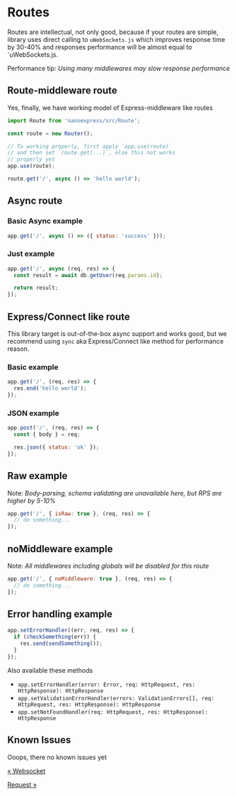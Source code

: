 # Routes

Routes are intellectual, not only good, because if your routes are simple, library uses direct calling to `uWebSockets.js` which improves response time by 30-40% and responses performance will be almost equal to `uWebSockets.js.

Performance tip: _Using many middlewares may slow response performance_

## Route-middleware route

Yes, finally, we have working model of Express-middleware like routes

```js
import Route from 'nanoexpress/src/Route';

const route = new Router();

// To working properly, first apply `app.use(route)`
// and then set `route.get(...)`, else this not works
// properly yet
app.use(route);

route.get('/', async () => 'hello world');
```

## Async route

### Basic Async example

```js
app.get('/', async () => ({ status: 'success' }));
```

### Just example

```js
app.get('/', async (req, res) => {
  const result = await db.getUser(req.params.id);

  return result;
});
```

## Express/Connect like route

This library target is out-of-the-box async support and works good, but we recommend using `sync` aka Express/Connect like method for performance reason.

### Basic example

```js
app.get('/', (req, res) => {
  res.end('hello world');
});
```

### JSON example

```js
app.post('/', (req, res) => {
  const { body } = req;

  res.json({ status: 'ok' });
});
```

## Raw example

Note: _Body-parsing, schema validating are unavailable here, but RPS are higher by 5-10%_

```js
app.get('/', { isRaw: true }, (req, res) => {
  // do something...
});
```

## noMiddleware example

Note: _All middlewares including globals will be disabled for this route_

```js
app.get('/', { noMiddleware: true }, (req, res) => {
  // do something...
});
```

## Error handling example

```js
app.setErrorHandler((err, req, res) => {
  if (checkSomething(err)) {
    res.send(sendSomething());
  }
});
```

Also available these methods

- `app.setErrorHandler(error: Error, req: HttpRequest, res: HttpResponse): HttpResponse`
- `app.setValidationErrorHandler(errors: ValidationErrors[], req: HttpRequest, res: HttpResponse): HttpResponse`
- `app.setNotFoundHandler(req: HttpRequest, res: HttpResponse): HttpResponse`

## Known Issues

Ooops, there no known issues yet

[&laquo; Websocket](./websocket.md)

[Request &raquo;](./request.md)
